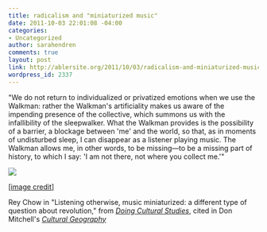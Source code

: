 ```yaml
---
title: radicalism and "miniaturized music"
date: 2011-10-03 22:01:08 -04:00
categories:
- Uncategorized
author: sarahendren
comments: true
layout: post
link: http://ablersite.org/2011/10/03/radicalism-and-miniaturized-music/
wordpress_id: 2337
---
```


"We do not return to individualized or privatized emotions when we use the Walkman: rather the Walkman's artificiality makes us aware of the impending presence of the collective, which summons us with the infallibility of the sleepwalker. What the Walkman provides is the possibility of a barrier, a blockage between 'me' and the world, so that, as in moments of undisturbed sleep, I can disappear as a listener playing music. The Walkman allows me, in other words, to be missing—to be a missing part of history, to which I say: 'I am not there, not where you collect me.'"

[![](http://ablersite.files.wordpress.com/2011/10/headphones-silhouette.jpg)](http://ablersite.files.wordpress.com/2011/10/headphones-silhouette.jpg)

[[image credit](http://lyricsdog.eu/s/headphones%20silhouette)]

Rey Chow in "Listening otherwise, music miniaturized: a different type of question about revolution," from [_Doing Cultural Studies_](http://www.amazon.com/Doing-Cultural-Studies-Walkman-Identities/dp/0761954023/ref=sr_1_1?ie=UTF8&qid=1317693556&sr=8-1), cited in Don Mitchell's [_Cultural Geography_](http://www.amazon.com/Cultural-Geography-Introduction-Donald-Mitchell/dp/1557868921/ref=sr_1_1?s=books&ie=UTF8&qid=1317693605&sr=1-1)
